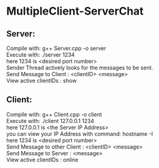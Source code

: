 # MultipleClient-ServerChat

## Server:
Compile with: g++ Server.cpp -o server <br />
Execute with: ./server 1234 <br />
here 1234 is \<desired port number\> <br />
Sender Thread actively looks for the messages to be sent. <br />
Send Message to Client         : \<clientID\> \<message\> <br />
View active clientIDs          : show <br />


## Client:
Compile with: g++ Client.cpp -o client <br />
Execute with: ./client 127.0.0.1 1234 <br />
here 127.0.0.1 is \<the Server IP Address\> <br />
you can view your IP Address with command: hostname -I <br />
here 1234 is \<desired port number\> <br />
Send Message to other Client   : \<clientID\> \<message\> <br />
Send Message to Server         : \<message\> <br />
View active clientIDs          : online <br />
